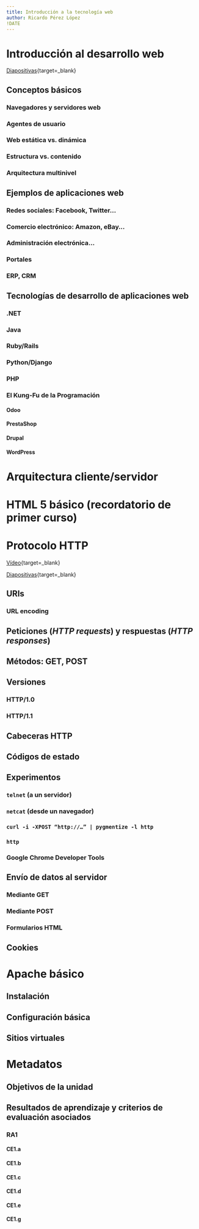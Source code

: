 ```yaml
---
title: Introducción a la tecnología web
author: Ricardo Pérez López
!DATE
---
```


# Introducción al desarrollo web

[Diapositivas](https://docs.google.com/presentation/d/1pyIsjtvJMNG4cqztMgrc33y6svatb89EbEPS7QlLcE8/edit?usp=sharing){target=\_blank}

## Conceptos básicos

### Navegadores y servidores web

### Agentes de usuario

### Web estática vs. dinámica

### Estructura vs. contenido

### Arquitectura multinivel

## Ejemplos de aplicaciones web

### Redes sociales: Facebook, Twitter…

### Comercio electrónico: Amazon, eBay…

### Administración electrónica…

### Portales

### ERP, CRM

## Tecnologías de desarrollo de aplicaciones web

### .NET

### Java

### Ruby/Rails

### Python/Django

### PHP

### El Kung-Fu de la Programación

#### Odoo

#### PrestaShop

#### Drupal

#### WordPress

# Arquitectura cliente/servidor

# HTML 5 básico (recordatorio de primer curso)

# Protocolo HTTP

[Vídeo](https://www.youtube.com/watch?v=l6oF_RpBf64){target=\_blank}

[Diapositivas](https://docs.google.com/presentation/d/1KFVfr2Ua65zqE3YFyBauB6tsjFmxH0kmhZfTKReVw_c/edit?usp=sharing){target=\_blank}

## URIs

### URL encoding

## Peticiones (*HTTP requests*) y respuestas (*HTTP responses*)

## Métodos: GET, POST

## Versiones

### HTTP/1.0

### HTTP/1.1

## Cabeceras HTTP

## Códigos de estado

## Experimentos

### `telnet` (a un servidor)

### `netcat` (desde un navegador)

### `curl -i -XPOST “http://…” | pygmentize -l http`

### `http`

### Google Chrome Developer Tools

## Envío de datos al servidor

### Mediante GET

### Mediante POST

### Formularios HTML

## Cookies

# Apache básico

## Instalación

## Configuración básica

## Sitios virtuales

# Metadatos

## Objetivos de la unidad

## Resultados de aprendizaje y criterios de evaluación asociados

### RA1

#### CE1.a

#### CE1.b

#### CE1.c

#### CE1.d

#### CE1.e

#### CE1.g

